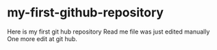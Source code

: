 # my-first-github-repository
Here is my first git hub repository
Read me file was just edited manually
One more edit at git hub.
